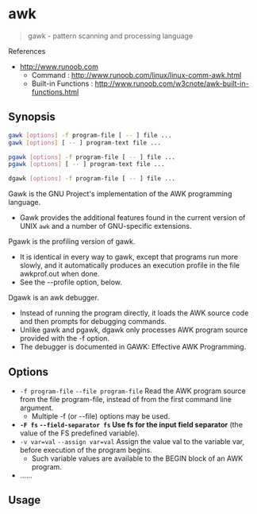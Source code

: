 # awk

> gawk - pattern scanning and processing language

References

- http://www.runoob.com
    - Command : http://www.runoob.com/linux/linux-comm-awk.html
    - Built-in Functions : http://www.runoob.com/w3cnote/awk-built-in-functions.html

## Synopsis

```bash
gawk [options] -f program-file [ -- ] file ...
gawk [options] [ -- ] program-text file ...

pgawk [options] -f program-file [ -- ] file ...
pgawk [options] [ -- ] program-text file ...

dgawk [options] -f program-file [ -- ] file ...
```

Gawk  is  the  GNU Project's implementation of the AWK programming language.

- Gawk provides the additional features found in the current version of UNIX `awk` and a number of GNU-specific extensions.

Pgawk  is  the  profiling version of gawk.

- It is identical in every way to gawk, except that programs run more slowly, and it automatically produces an execution profile in the file awkprof.out when done.
-  See the --profile option, below.

Dgawk is an awk debugger.

- Instead of running the program directly, it loads the AWK source code and  then  prompts  for debugging  commands.
- Unlike gawk and pgawk, dgawk only processes AWK program source provided with the -f option.
- The debugger is documented in GAWK: Effective AWK Programming.

## Options

- `-f program-file` `--file program-file` Read the AWK program source from the file program-file, instead of from the first command line argument.
    - Multiple -f (or --file) options may be used.
- **`-F fs` `--field-separator fs` Use fs for the input field separator** (the value of the FS predefined variable).
- `-v var=val` `--assign var=val` Assign  the  value  val  to  the variable var, before execution of the program begins.
    - Such variable values are available to the BEGIN block of an AWK program.
- ……

## Usage
